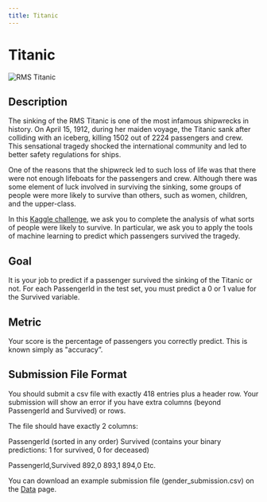 ```yaml
---
title: Titanic 
---
```


# Titanic 

![RMS Titanic](images/titanic.jpeg#center)

## Description
The sinking of the RMS Titanic is one of the most infamous shipwrecks in history.  On April 15, 1912, during her maiden voyage, the Titanic sank after colliding with an iceberg, killing 1502 out of 2224 passengers and crew. This sensational tragedy shocked the international community and led to better safety regulations for ships.

One of the reasons that the shipwreck led to such loss of life was that there were not enough lifeboats for the passengers and crew. Although there was some element of luck involved in surviving the sinking, some groups of people were more likely to survive than others, such as women, children, and the upper-class.

In this [Kaggle challenge](https://www.kaggle.com/c/titanic), we ask you to complete the analysis of what sorts of people were likely to survive. In particular, we ask you to apply the tools of machine learning to predict which passengers survived the tragedy.

## Goal
It is your job to predict if a passenger survived the sinking of the Titanic or not. 
For each PassengerId in the test set, you must predict a 0 or 1 value for the Survived variable.

## Metric
Your score is the percentage of passengers you correctly predict. This is known simply as "accuracy”.

## Submission File Format
You should submit a csv file with exactly 418 entries plus a header row. Your submission will show an error if you have extra columns (beyond PassengerId and Survived) or rows.

The file should have exactly 2 columns:

PassengerId (sorted in any order)
Survived (contains your binary predictions: 1 for survived, 0 for deceased)

PassengerId,Survived
 892,0
 893,1
 894,0
 Etc.

You can download an example submission file (gender_submission.csv) on the [Data](https://www.kaggle.com/c/titanic/data) page.